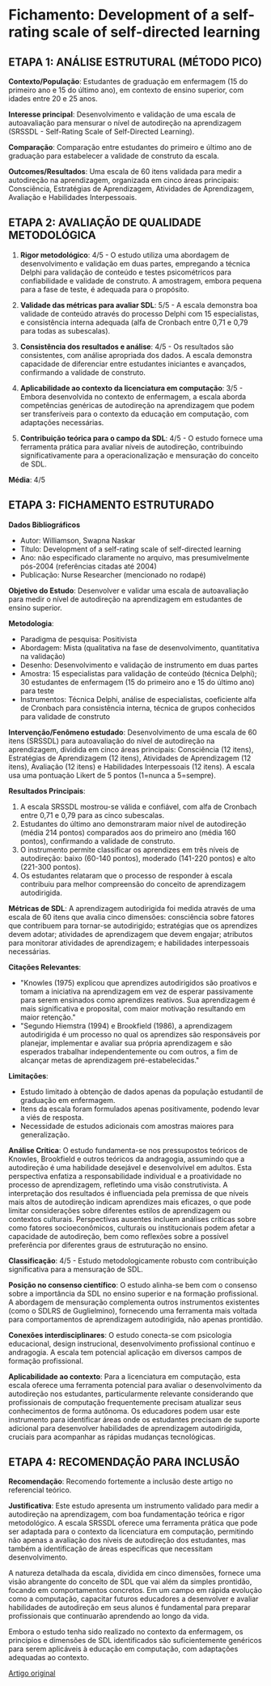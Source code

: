 # Fichamento: Development of a self-rating scale of self-directed learning

## ETAPA 1: ANÁLISE ESTRUTURAL (MÉTODO PICO)

**Contexto/População**: Estudantes de graduação em enfermagem (15 do primeiro ano e 15 do último ano), em contexto de ensino superior, com idades entre 20 e 25 anos.

**Interesse principal**: Desenvolvimento e validação de uma escala de autoavaliação para mensurar o nível de autodireção na aprendizagem (SRSSDL - Self-Rating Scale of Self-Directed Learning).

**Comparação**: Comparação entre estudantes do primeiro e último ano de graduação para estabelecer a validade de construto da escala.

**Outcomes/Resultados**: Uma escala de 60 itens validada para medir a autodireção na aprendizagem, organizada em cinco áreas principais: Consciência, Estratégias de Aprendizagem, Atividades de Aprendizagem, Avaliação e Habilidades Interpessoais.

## ETAPA 2: AVALIAÇÃO DE QUALIDADE METODOLÓGICA

1. **Rigor metodológico**: 4/5 - O estudo utiliza uma abordagem de desenvolvimento e validação em duas partes, empregando a técnica Delphi para validação de conteúdo e testes psicométricos para confiabilidade e validade de construto. A amostragem, embora pequena para a fase de teste, é adequada para o propósito.

2. **Validade das métricas para avaliar SDL**: 5/5 - A escala demonstra boa validade de conteúdo através do processo Delphi com 15 especialistas, e consistência interna adequada (alfa de Cronbach entre 0,71 e 0,79 para todas as subescalas).

3. **Consistência dos resultados e análise**: 4/5 - Os resultados são consistentes, com análise apropriada dos dados. A escala demonstra capacidade de diferenciar entre estudantes iniciantes e avançados, confirmando a validade de construto.

4. **Aplicabilidade ao contexto da licenciatura em computação**: 3/5 - Embora desenvolvida no contexto de enfermagem, a escala aborda competências genéricas de autodireção na aprendizagem que podem ser transferíveis para o contexto da educação em computação, com adaptações necessárias.

5. **Contribuição teórica para o campo da SDL**: 4/5 - O estudo fornece uma ferramenta prática para avaliar níveis de autodireção, contribuindo significativamente para a operacionalização e mensuração do conceito de SDL.

**Média**: 4/5

## ETAPA 3: FICHAMENTO ESTRUTURADO

**Dados Bibliográficos**

- Autor: Williamson, Swapna Naskar
- Título: Development of a self-rating scale of self-directed learning
- Ano: não especificado claramente no arquivo, mas presumivelmente pós-2004 (referências citadas até 2004)
- Publicação: Nurse Researcher (mencionado no rodapé)

**Objetivo do Estudo**: Desenvolver e validar uma escala de autoavaliação para medir o nível de autodireção na aprendizagem em estudantes de ensino superior.

**Metodologia**:

- Paradigma de pesquisa: Positivista
- Abordagem: Mista (qualitativa na fase de desenvolvimento, quantitativa na validação)
- Desenho: Desenvolvimento e validação de instrumento em duas partes
- Amostra: 15 especialistas para validação de conteúdo (técnica Delphi); 30 estudantes de enfermagem (15 do primeiro ano e 15 do último ano) para teste
- Instrumentos: Técnica Delphi, análise de especialistas, coeficiente alfa de Cronbach para consistência interna, técnica de grupos conhecidos para validade de construto

**Intervenção/Fenômeno estudado**: Desenvolvimento de uma escala de 60 itens (SRSSDL) para autoavaliação do nível de autodireção na aprendizagem, dividida em cinco áreas principais: Consciência (12 itens), Estratégias de Aprendizagem (12 itens), Atividades de Aprendizagem (12 itens), Avaliação (12 itens) e Habilidades Interpessoais (12 itens). A escala usa uma pontuação Likert de 5 pontos (1=nunca a 5=sempre).

**Resultados Principais**:

1. A escala SRSSDL mostrou-se válida e confiável, com alfa de Cronbach entre 0,71 e 0,79 para as cinco subescalas.
2. Estudantes do último ano demonstraram maior nível de autodireção (média 214 pontos) comparados aos do primeiro ano (média 160 pontos), confirmando a validade de construto.
3. O instrumento permite classificar os aprendizes em três níveis de autodireção: baixo (60-140 pontos), moderado (141-220 pontos) e alto (221-300 pontos).
4. Os estudantes relataram que o processo de responder à escala contribuiu para melhor compreensão do conceito de aprendizagem autodirigida.

**Métricas de SDL**: A aprendizagem autodirigida foi medida através de uma escala de 60 itens que avalia cinco dimensões: consciência sobre fatores que contribuem para tornar-se autodirigido; estratégias que os aprendizes devem adotar; atividades de aprendizagem que devem engajar; atributos para monitorar atividades de aprendizagem; e habilidades interpessoais necessárias.

**Citações Relevantes**:

- "Knowles (1975) explicou que aprendizes autodirigidos são proativos e tomam a iniciativa na aprendizagem em vez de esperar passivamente para serem ensinados como aprendizes reativos. Sua aprendizagem é mais significativa e proposital, com maior motivação resultando em maior retenção."
- "Segundo Hiemstra (1994) e Brookfield (1986), a aprendizagem autodirigida é um processo no qual os aprendizes são responsáveis por planejar, implementar e avaliar sua própria aprendizagem e são esperados trabalhar independentemente ou com outros, a fim de alcançar metas de aprendizagem pré-estabelecidas."

**Limitações**:

- Estudo limitado à obtenção de dados apenas da população estudantil de graduação em enfermagem.
- Itens da escala foram formulados apenas positivamente, podendo levar a viés de resposta.
- Necessidade de estudos adicionais com amostras maiores para generalização.

**Análise Crítica**:
O estudo fundamenta-se nos pressupostos teóricos de Knowles, Brookfield e outros teóricos da andragogia, assumindo que a autodireção é uma habilidade desejável e desenvolvível em adultos. Esta perspectiva enfatiza a responsabilidade individual e a proatividade no processo de aprendizagem, refletindo uma visão construtivista. A interpretação dos resultados é influenciada pela premissa de que níveis mais altos de autodireção indicam aprendizes mais eficazes, o que pode limitar considerações sobre diferentes estilos de aprendizagem ou contextos culturais. Perspectivas ausentes incluem análises críticas sobre como fatores socioeconômicos, culturais ou institucionais podem afetar a capacidade de autodireção, bem como reflexões sobre a possível preferência por diferentes graus de estruturação no ensino.

**Classificação**: 4/5 - Estudo metodologicamente robusto com contribuição significativa para a mensuração de SDL.

**Posição no consenso científico**: O estudo alinha-se bem com o consenso sobre a importância da SDL no ensino superior e na formação profissional. A abordagem de mensuração complementa outros instrumentos existentes (como o SDLRS de Guglielmino), fornecendo uma ferramenta mais voltada para comportamentos de aprendizagem autodirigida, não apenas prontidão.

**Conexões interdisciplinares**: O estudo conecta-se com psicologia educacional, design instrucional, desenvolvimento profissional contínuo e andragogia. A escala tem potencial aplicação em diversos campos de formação profissional.

**Aplicabilidade ao contexto**: Para a licenciatura em computação, esta escala oferece uma ferramenta potencial para avaliar o desenvolvimento da autodireção nos estudantes, particularmente relevante considerando que profissionais de computação frequentemente precisam atualizar seus conhecimentos de forma autônoma. Os educadores podem usar este instrumento para identificar áreas onde os estudantes precisam de suporte adicional para desenvolver habilidades de aprendizagem autodirigida, cruciais para acompanhar as rápidas mudanças tecnológicas.

## ETAPA 4: RECOMENDAÇÃO PARA INCLUSÃO

**Recomendação**: Recomendo fortemente a inclusão deste artigo no referencial teórico.

**Justificativa**: Este estudo apresenta um instrumento validado para medir a autodireção na aprendizagem, com boa fundamentação teórica e rigor metodológico. A escala SRSSDL oferece uma ferramenta prática que pode ser adaptada para o contexto da licenciatura em computação, permitindo não apenas a avaliação dos níveis de autodireção dos estudantes, mas também a identificação de áreas específicas que necessitam desenvolvimento.

A natureza detalhada da escala, dividida em cinco dimensões, fornece uma visão abrangente do conceito de SDL que vai além da simples prontidão, focando em comportamentos concretos. Em um campo em rápida evolução como a computação, capacitar futuros educadores a desenvolver e avaliar habilidades de autodireção em seus alunos é fundamental para preparar profissionais que continuarão aprendendo ao longo da vida.

Embora o estudo tenha sido realizado no contexto da enfermagem, os princípios e dimensões de SDL identificados são suficientemente genéricos para serem aplicáveis à educação em computação, com adaptações adequadas ao contexto.

[Artigo original](../../referencial_Teorico/aprendizage_autodirigida/Artigos/Development%20of%20a%20self-rating%20scale%20of%20self-directed%20learning.md)
